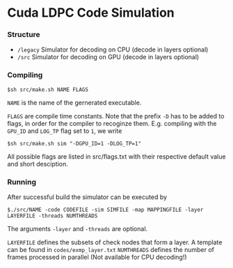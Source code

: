 # Cuda LDPC Code Simulation
### Structure
* `/legacy` Simulator for decoding on CPU (decode in layers optional)
* `/src` Simulator for decoding on GPU (decode in layers optional)

### Compiling
`$sh src/make.sh NAME FLAGS`

`NAME` is the name of the gernerated executable.

`FLAGS` are compile time constants. Note that the prefix `-D` has to be added to flags, in order for the compiler to recoginze them. E.g. compiling with the `GPU_ID` and `LOG_TP` flag set to `1`, we write

`$sh src/make.sh sim "-DGPU_ID=1 -DLOG_TP=1"`

All possible flags are listed in src/flags.txt with their respective default value and short desciption.

### Running
After successful build the simulator can be executed by 

`$./src/NAME -code CODEFILE -sim SIMFILE -map MAPPINGFILE -layer LAYERFILE -threads NUMTHREADS`

The arguments `-layer` and `-threads` are optional.

`LAYERFILE` defines the subsets of check nodes that form a layer. A template can be found in `codes/exmp_layer.txt`
`NUMTHREADS` defines the number of frames processed in parallel (Not available for CPU decoding!)
